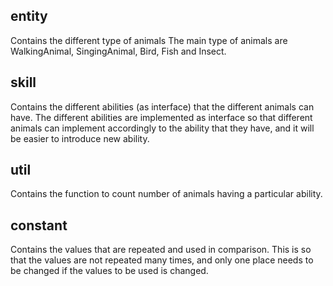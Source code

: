 ## entity

Contains the different type of animals The main type of animals are WalkingAnimal, SingingAnimal, Bird, Fish and Insect.

## skill

Contains the different abilities (as interface) that the different animals can have. The different abilities are
implemented as interface so that different animals can implement accordingly to the ability that they have, and it will
be easier to introduce new ability.

## util

Contains the function to count number of animals having a particular ability.

## constant

Contains the values that are repeated and used in comparison. This is so that the values are not repeated many times,
and only one place needs to be changed if the values to be used is changed.



